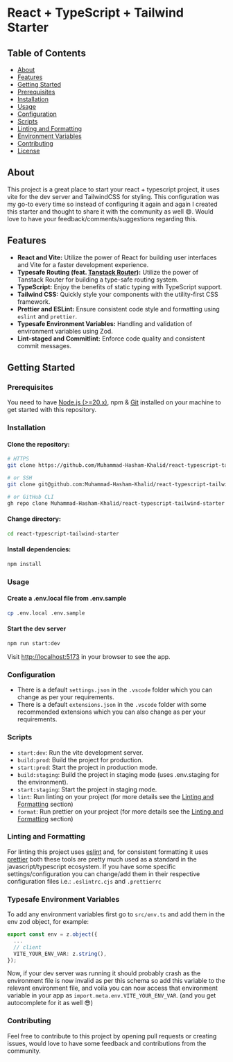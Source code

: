 # React + TypeScript + Tailwind Starter

## Table of Contents
- [About](#about)
- [Features](#features)
- [Getting Started](#getting-started)
- [Prerequisites](#prerequisites)
- [Installation](#installation)
- [Usage](#usage)
- [Configuration](#configuration)
- [Scripts](#scripts)
- [Linting and Formatting](#linting-and-formatting)
- [Environment Variables](#typesafe-environment-variables)
- [Contributing](#contributing)
- [License](#license)

## About
This project is a great place to start your react + typescript project, it uses vite for the dev server and TailwindCSS for styling. This configuration was my go-to every time so instead of configuring it again and again I created this starter and thought to share it with the community as well 😄. Would love to have your feedback/comments/suggestions regarding this.

## Features
- **React and Vite:** Utilize the power of React for building user interfaces and Vite for a faster development experience.
- **Typesafe Routing (feat. [Tanstack Router](https://github.com/TanStack/router)):** Utilize the power of Tanstack Router for building a type-safe routing system.
- **TypeScript:** Enjoy the benefits of static typing with TypeScript support.
- **Tailwind CSS:** Quickly style your components with the utility-first CSS framework.
- **Prettier and ESLint:** Ensure consistent code style and formatting using ```eslint``` and ```prettier```.
- **Typesafe Environment Variables:** Handling and validation of environment variables using Zod.
- **Lint-staged and Commitlint:** Enforce code quality and consistent commit messages.

## Getting Started
### Prerequisites
You need to have [Node.js (>=20.x)](https://nodejs.org/), npm & [Git](https://git-scm.com/) installed on your machine to get started with this repository.

### Installation
#### Clone the repository:
```bash
# HTTPS
git clone https://github.com/Muhammad-Hasham-Khalid/react-typescript-tailwind-starter.git

# or SSH
git clone git@github.com:Muhammad-Hasham-Khalid/react-typescript-tailwind-starter.git

# or GitHub CLI
gh repo clone Muhammad-Hasham-Khalid/react-typescript-tailwind-starter
```

#### Change directory:
```bash
cd react-typescript-tailwind-starter
```

#### Install dependencies:
```bash
npm install
```

### Usage
#### Create a .env.local file from .env.sample
```bash
cp .env.local .env.sample
```

#### Start the dev server
```bash
npm run start:dev
```
Visit [http://localhost:5173](http://localhost:5173) in your browser to see the app.

### Configuration
- There is a default ```settings.json``` in the ```.vscode``` folder which you can change as per your requirements.
- There is a default ```extensions.json``` in the ```.vscode``` folder with some recommended extensions which you can also change as per your requirements.

### Scripts
- ```start:dev```: Run the vite development server.
- ```build:prod```: Build the project for production.
- ```start:prod```: Start the project in production mode.
- ```build:staging```: Build the project in staging mode (uses .env.staging for the environment).
- ```start:staging```: Start the project in staging mode.
- ```lint```: Run linting on your project (for more details see the [Linting and Formatting](#linting-and-formatting) section)
- ```format```: Run prettier on your project (for more details see the [Linting and Formatting](#linting-and-formatting) section)

### Linting and Formatting
For linting this project uses [eslint](https://eslint.org/) and, for consistent formatting it uses [prettier](https://prettier.io/) both these tools are pretty much used as a standard in the javascript/typescript ecosystem. If you have some specific settings/configuration you can change/add them in their respective configuration files i.e.: ```.eslintrc.cjs``` and ```.prettierrc```

### Typesafe Environment Variables
To add any environment variables first go to ```src/env.ts``` and add them in the env zod object, for example:
```typescript
export const env = z.object({
  ...
  // client
  VITE_YOUR_ENV_VAR: z.string(),
});
```
Now, if your dev server was running it should probably crash as the environment file is now invalid as per this schema so add this variable to the relevant environment file, and voila you can now access that environment variable in your app as ```import.meta.env.VITE_YOUR_ENV_VAR```. (and you get autocomplete for it as well 😎)

### Contributing
Feel free to contribute to this project by opening pull requests or creating issues, would love to have some feedback and contributions from the community.
